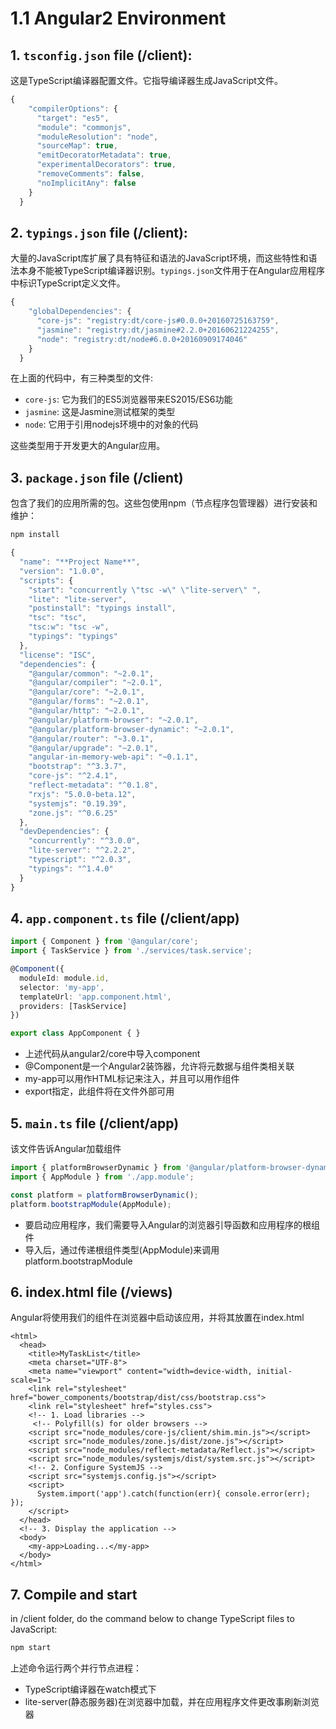 # 1.1 Angular2 Environment

## 1. `tsconfig.json` file \(/client\):

这是TypeScript编译器配置文件。它指导编译器生成JavaScript文件。

```javascript
{
    "compilerOptions": {
      "target": "es5",
      "module": "commonjs",
      "moduleResolution": "node",
      "sourceMap": true,
      "emitDecoratorMetadata": true,
      "experimentalDecorators": true,
      "removeComments": false,
      "noImplicitAny": false
    }
  } 
```

## 2. `typings.json` file \(/client\):

大量的JavaScript库扩展了具有特征和语法的JavaScript环境，而这些特性和语法本身不能被TypeScript编译器识别。`typings.json`文件用于在Angular应用程序中标识TypeScript定义文件。

```javascript
{
    "globalDependencies": {
      "core-js": "registry:dt/core-js#0.0.0+20160725163759",
      "jasmine": "registry:dt/jasmine#2.2.0+20160621224255",
      "node": "registry:dt/node#6.0.0+20160909174046"
    }
  }
```

在上面的代码中，有三种类型的文件:

* `core-js`: 它为我们的ES5浏览器带来ES2015/ES6功能
* `jasmine`: 这是Jasmine测试框架的类型
* `node`: 它用于引用nodejs环境中的对象的代码

这些类型用于开发更大的Angular应用。

## 3. `package.json` file \(/client\)

包含了我们的应用所需的包。这些包使用npm（节点程序包管理器）进行安装和维护：

```bash
npm install
```

```javascript
{
  "name": "**Project Name**",
  "version": "1.0.0",
  "scripts": {
    "start": "concurrently \"tsc -w\" \"lite-server\" ",
    "lite": "lite-server",
    "postinstall": "typings install",
    "tsc": "tsc",
    "tsc:w": "tsc -w",
    "typings": "typings"
  },
  "license": "ISC",
  "dependencies": {
    "@angular/common": "~2.0.1",
    "@angular/compiler": "~2.0.1",
    "@angular/core": "~2.0.1",
    "@angular/forms": "~2.0.1",
    "@angular/http": "~2.0.1",
    "@angular/platform-browser": "~2.0.1",
    "@angular/platform-browser-dynamic": "~2.0.1",
    "@angular/router": "~3.0.1",
    "@angular/upgrade": "~2.0.1",
    "angular-in-memory-web-api": "~0.1.1",
    "bootstrap": "^3.3.7",
    "core-js": "^2.4.1",
    "reflect-metadata": "^0.1.8",
    "rxjs": "5.0.0-beta.12",
    "systemjs": "0.19.39",
    "zone.js": "^0.6.25"
  },
  "devDependencies": {
    "concurrently": "^3.0.0",
    "lite-server": "^2.2.2",
    "typescript": "^2.0.3",
    "typings": "^1.4.0"
  }
}

```

## 4. `app.component.ts` file \(/client/app\)

```typescript
import { Component } from '@angular/core';
import { TaskService } from './services/task.service';

@Component({
  moduleId: module.id,
  selector: 'my-app',
  templateUrl: 'app.component.html',
  providers: [TaskService]
})

export class AppComponent { }
```

* 上述代码从angular2/core中导入component
* @Component是一个Angular2装饰器，允许将元数据与组件类相关联
* my-app可以用作HTML标记来注入，并且可以用作组件
* export指定，此组件将在文件外部可用

## 5. `main.ts` file \(/client/app\)

该文件告诉Angular加载组件

```typescript
import { platformBrowserDynamic } from '@angular/platform-browser-dynamic';
import { AppModule } from './app.module';

const platform = platformBrowserDynamic();
platform.bootstrapModule(AppModule);
```

* 要启动应用程序，我们需要导入Angular的浏览器引导函数和应用程序的根组件
* 导入后，通过传递根组件类型\(AppModule\)来调用platform.bootstrapModule

## 6. index.html file \(/views\)

Angular将使用我们的组件在浏览器中启动该应用，并将其放置在index.html

```markup
<html>
  <head>
    <title>MyTaskList</title>
    <meta charset="UTF-8">
    <meta name="viewport" content="width=device-width, initial-scale=1">
    <link rel="stylesheet" href="bower_components/bootstrap/dist/css/bootstrap.css">
    <link rel="stylesheet" href="styles.css">
    <!-- 1. Load libraries -->
     <!-- Polyfill(s) for older browsers -->
    <script src="node_modules/core-js/client/shim.min.js"></script>
    <script src="node_modules/zone.js/dist/zone.js"></script>
    <script src="node_modules/reflect-metadata/Reflect.js"></script>
    <script src="node_modules/systemjs/dist/system.src.js"></script>
    <!-- 2. Configure SystemJS -->
    <script src="systemjs.config.js"></script>
    <script>
      System.import('app').catch(function(err){ console.error(err); });
    </script>
  </head>
  <!-- 3. Display the application -->
  <body>
    <my-app>Loading...</my-app>
  </body>
</html>
```

## 7. Compile and start

in /client folder, do the command below to change TypeScript files to JavaScript:

```bash
npm start
```

上述命令运行两个并行节点进程：

* TypeScript编译器在watch模式下
* lite-server\(静态服务器\)在浏览器中加载，并在应用程序文件更改事刷新浏览器

